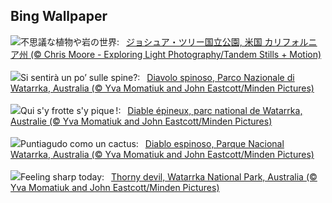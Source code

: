 ## Bing Wallpaper
![](https://www.bing.com/th?id=OHR.JoshuaTreeNP_JA-JP9735541892_UHD.jpg&w=1000)不思議な植物や岩の世界:&nbsp;&ensp;[ジョシュア・ツリー国立公園, 米国 カリフォルニア州 (© Chris Moore - Exploring Light Photography/Tandem Stills + Motion)](https://www.bing.com/th?id=OHR.JoshuaTreeNP_JA-JP9735541892_UHD.jpg)
<br><br/>
![](https://www.bing.com/th?id=OHR.WatarrkaLizard_IT-IT4767936784_UHD.jpg&w=1000)Si sentirà un po’ sulle spine?:&nbsp;&ensp;[Diavolo spinoso, Parco Nazionale di Watarrka, Australia (© Yva Momatiuk and John Eastcott/Minden Pictures)](https://www.bing.com/th?id=OHR.WatarrkaLizard_IT-IT4767936784_UHD.jpg)
<br><br/>
![](https://www.bing.com/th?id=OHR.WatarrkaLizard_FR-FR2192982199_UHD.jpg&w=1000)Qui s'y frotte s'y pique !:&nbsp;&ensp;[Diable épineux, parc national de Watarrka, Australie (© Yva Momatiuk and John Eastcott/Minden Pictures)](https://www.bing.com/th?id=OHR.WatarrkaLizard_FR-FR2192982199_UHD.jpg)
<br><br/>
![](https://www.bing.com/th?id=OHR.WatarrkaLizard_ES-ES4079653001_UHD.jpg&w=1000)Puntiagudo como un cactus:&nbsp;&ensp;[Diablo espinoso, Parque Nacional Watarrka, Australia (© Yva Momatiuk and John Eastcott/Minden Pictures)](https://www.bing.com/th?id=OHR.WatarrkaLizard_ES-ES4079653001_UHD.jpg)
<br><br/>
![](https://www.bing.com/th?id=OHR.WatarrkaLizard_EN-GB7369918232_UHD.jpg&w=1000)Feeling sharp today:&nbsp;&ensp;[Thorny devil, Watarrka National Park, Australia (© Yva Momatiuk and John Eastcott/Minden Pictures)](https://www.bing.com/th?id=OHR.WatarrkaLizard_EN-GB7369918232_UHD.jpg)
<br><br/>
